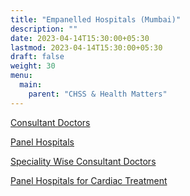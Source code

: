 ```yaml
---
title: "Empanelled Hospitals (Mumbai)"
description: ""
date: 2023-04-14T15:30:00+05:30
lastmod: 2023-04-14T15:30:00+05:30
draft: false
weight: 30
menu:
  main:
    parent: "CHSS & Health Matters"
---
```


[Consultant Doctors](/pdf/18.%20%20%20Panel%20Doctors%20or%20Consultants%20of%20BARC%20Hospital.pdf)

[Panel Hospitals](/pdf/19.%20%20%20PANEL%20HOSPITALs%20of%20BARC%20Hospital.pdf)

[Speciality Wise Consultant Doctors](/pdf/20.%20%20%20Speciality%20Wise%20Panel%20Consultants%20to%20BARC%20Hospital.pdf)

[Panel Hospitals for Cardiac Treatment](/pdf/21.%20%20%20Panel%20Hospitals%20Cardiac%20Treatment.pdf)
